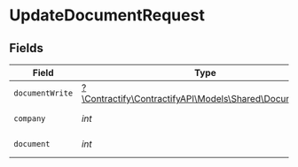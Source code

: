 # UpdateDocumentRequest


## Fields

| Field                                                                                            | Type                                                                                             | Required                                                                                         | Description                                                                                      |
| ------------------------------------------------------------------------------------------------ | ------------------------------------------------------------------------------------------------ | ------------------------------------------------------------------------------------------------ | ------------------------------------------------------------------------------------------------ |
| `documentWrite`                                                                                  | [?\Contractify\ContractifyAPI\Models\Shared\DocumentWrite](../../models/shared/DocumentWrite.md) | :heavy_minus_sign:                                                                               | N/A                                                                                              |
| `company`                                                                                        | *int*                                                                                            | :heavy_check_mark:                                                                               | Id of the company                                                                                |
| `document`                                                                                       | *int*                                                                                            | :heavy_check_mark:                                                                               | Id of the document                                                                               |